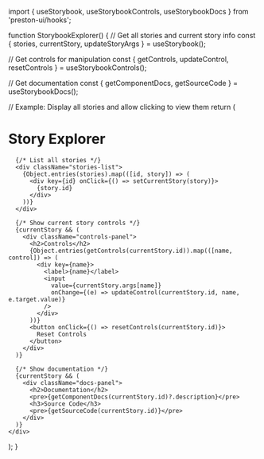 import { useStorybook, useStorybookControls, useStorybookDocs } from 'preston-ui/hooks';

function StorybookExplorer() {
// Get all stories and current story info
const { stories, currentStory, updateStoryArgs } = useStorybook();

// Get controls for manipulation
const { getControls, updateControl, resetControls } = useStorybookControls();

// Get documentation
const { getComponentDocs, getSourceCode } = useStorybookDocs();

// Example: Display all stories and allow clicking to view them
return (
<div>
<h1>Story Explorer</h1>

      {/* List all stories */}
      <div className="stories-list">
        {Object.entries(stories).map(([id, story]) => (
          <div key={id} onClick={() => setCurrentStory(story)}>
            {story.id}
          </div>
        ))}
      </div>

      {/* Show current story controls */}
      {currentStory && (
        <div className="controls-panel">
          <h2>Controls</h2>
          {Object.entries(getControls(currentStory.id)).map(([name, control]) => (
            <div key={name}>
              <label>{name}</label>
              <input
                value={currentStory.args[name]}
                onChange={(e) => updateControl(currentStory.id, name, e.target.value)}
              />
            </div>
          ))}
          <button onClick={() => resetControls(currentStory.id)}>
            Reset Controls
          </button>
        </div>
      )}

      {/* Show documentation */}
      {currentStory && (
        <div className="docs-panel">
          <h2>Documentation</h2>
          <pre>{getComponentDocs(currentStory.id)?.description}</pre>
          <h3>Source Code</h3>
          <pre>{getSourceCode(currentStory.id)}</pre>
        </div>
      )}
    </div>

);
}

